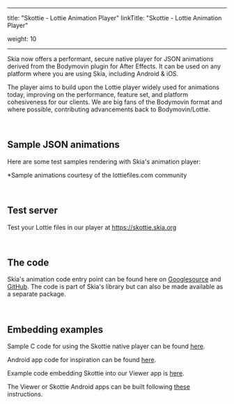 
---
title: "Skottie - Lottie Animation Player"
linkTitle: "Skottie - Lottie Animation Player"

weight: 10

---


Skia now offers a performant, secure native player for JSON animations derived
from the Bodymovin plugin for After Effects. It can be used on any platform
where you are using Skia, including Android & iOS.

The player aims to build upon the Lottie player widely used for animations
today, improving on the performance, feature set, and platform cohesiveness for
our clients. We are big fans of the Bodymovin format and where possible,
contributing advancements back to Bodymovin/Lottie.

<br>

Sample JSON animations
----------------------

Here are some test samples rendering with Skia's animation player:

<a href="https://skottie.skia.org/e6741dda67629da1f80c254dad3df865">
  <skottie-inline-sk src="https://skottie.skia.org/_/j/e6741dda67629da1f80c254dad3df865" width=200 height=200></skottie-inline-sk>
</a>
<a href="https://skottie.skia.org/ffea72cf6be48fa061671c124ed7789c">
  <skottie-inline-sk src="https://skottie.skia.org/_/j/ffea72cf6be48fa061671c124ed7789c" width=200 height=200></skottie-inline-sk>
</a>
<a href="https://skottie.skia.org/00e850cdbed7304985eaefe98a4e8a9c">
  <skottie-inline-sk src="https://skottie.skia.org/_/j/00e850cdbed7304985eaefe98a4e8a9c" width=200 height=200></skottie-inline-sk>
</a>
<a href="https://skottie.skia.org/e1aca009d5ebec9bd122b87b018bb673">
  <skottie-inline-sk src="https://skottie.skia.org/_/j/e1aca009d5ebec9bd122b87b018bb673" width=200 height=200></skottie-inline-sk>
</a>
<a href="https://skottie.skia.org/821fd79dd7437b97ba891e7a00970a06">
  <skottie-inline-sk src="https://skottie.skia.org/_/j/821fd79dd7437b97ba891e7a00970a06" width=200 height=200></skottie-inline-sk>
</a>
<a href="https://skottie.skia.org/ad63f250084685c96edd9b52ae2f436b">
  <skottie-inline-sk src="https://skottie.skia.org/_/j/ad63f250084685c96edd9b52ae2f436b" width=200 height=200></skottie-inline-sk>
</a>
<a href="https://skottie.skia.org/40f78ddc751c16348a08e1d61d3e78b1">
  <skottie-inline-sk src="https://skottie.skia.org/_/j/40f78ddc751c16348a08e1d61d3e78b1" width=200 height=200></skottie-inline-sk>
</a>
<a href="https://skottie.skia.org/fc42db7c75741437b5cb0e90b3febc65">
  <skottie-inline-sk src="https://skottie.skia.org/_/j/fc42db7c75741437b5cb0e90b3febc65" width=200 height=200></skottie-inline-sk>
</a>
<a href="https://skottie.skia.org/c16eee287f2cea44102b6670c66e60ab">
  <skottie-inline-sk src="https://skottie.skia.org/_/j/c16eee287f2cea44102b6670c66e60ab" width=200 height=200></skottie-inline-sk>
</a>

*Sample animations courtesy of the lottiefiles.com community

<br>

Test server
-----------

Test your Lottie files in our player at https://skottie.skia.org

<br>

The code
--------
Skia's animation code entry point can be found here on
[Googlesource](https://skia.googlesource.com/skia/+/master/modules/skottie/include/Skottie.h)
and [GitHub](https://github.com/google/skia/blob/master/modules/skottie/include/Skottie.h).
The code is part of Skia's library but can also be made available as a separate
package.

<br>

Embedding examples
------------------
Sample C code for using the Skottie native player can be found
[here](https://github.com/google/skia/blob/master/modules/skottie/src/SkottieTool.cpp).

Android app code for inspiration can be found 
[here](https://github.com/google/skia/tree/master/platform_tools/android/apps/skottie).

Example code embedding Skottie into our Viewer app is
[here](https://github.com/google/skia/blob/master/tools/viewer/SkottieSlide.cpp).

The Viewer or Skottie Android apps can be built following [these](https://skia.org/user/sample/viewer)
instructions.

